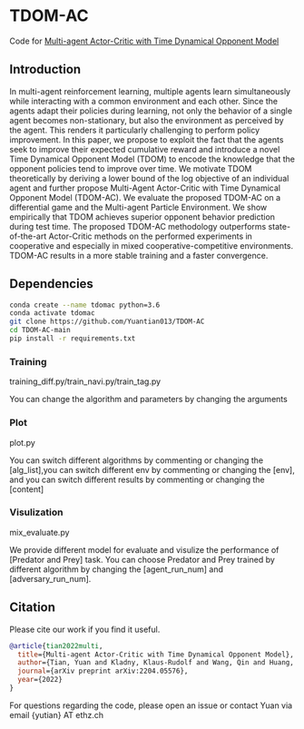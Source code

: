 # TDOM-AC
Code for [Multi-agent Actor-Critic with Time Dynamical Opponent Model](https://arxiv.org/pdf/2204.05576)


## Introduction
In multi-agent reinforcement learning, multiple agents learn simultaneously while interacting with a common environment and each other. Since the agents adapt their policies during learning, not only the behavior of a single agent becomes non-stationary, but also the environment as perceived by the agent. This renders it particularly challenging to perform policy improvement. In this paper, we propose to exploit the fact that the agents seek to improve their expected cumulative reward and introduce a novel Time Dynamical Opponent Model (TDOM) to encode the knowledge that the opponent policies tend to improve over time. We motivate TDOM theoretically by deriving a lower bound of the log objective of an individual agent and further propose Multi-Agent Actor-Critic with Time Dynamical Opponent Model (TDOM-AC). We evaluate the proposed TDOM-AC on a differential game and the Multi-agent Particle Environment. We show empirically that TDOM achieves superior opponent behavior prediction during test time. The proposed TDOM-AC methodology outperforms state-of-the-art Actor-Critic methods on the performed experiments in cooperative and especially in mixed cooperative-competitive environments. TDOM-AC results in a more stable training and a faster convergence.

## Dependencies
```bash
conda create --name tdomac python=3.6
conda activate tdomac
git clone https://github.com/Yuantian013/TDOM-AC
cd TDOM-AC-main
pip install -r requirements.txt
```

### Training 
training_diff.py/train_navi.py/train_tag.py

You can change the algorithm and parameters by changing the arguments

### Plot
plot.py

You can switch different algorithms by commenting or changing the [alg_list],you can switch different env by commenting or changing the [env], and you can switch different results by commenting or changing the [content]

### Visulization
mix_evaluate.py

We provide different model for evaluate and visulize the performance of [Predator and Prey] task. You can choose Predator and Prey trained by different algorithm by changing the [agent_run_num] and [adversary_run_num].


## Citation
Please cite our work if you find it useful.
```bibtex
@article{tian2022multi,
  title={Multi-agent Actor-Critic with Time Dynamical Opponent Model},
  author={Tian, Yuan and Kladny, Klaus-Rudolf and Wang, Qin and Huang, Zhiwu and Fink, Olga},
  journal={arXiv preprint arXiv:2204.05576},
  year={2022}
}
```
For questions regarding the code, please open an issue or contact Yuan via email {yutian} AT ethz.ch
